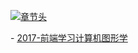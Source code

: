 [![章节头](https://parg.co/UGo)](https://parg.co/b4z) 
  

﻿- [2017-前端学习计算机图形学](https://zhuanlan.zhihu.com/p/25442805)